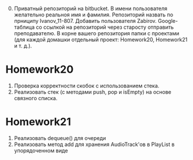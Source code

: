 0. Приватный репозиторий на bitbucket. В имени пользователя желательно реальноя имя и фамилия. Репозиторий назвать по прниципу  Ivanov_11-807. Добавить пользователя Zabirov. Google-таблица со ссылкой на репозиторий через старосту отправить преподавателю. В корне вашего репозитория папки с проектами (для каждой домашки отдельный проект: Homework20, Homework21 и т. д.).

# Homework20

1. Проверка корректности скобок с использованием стека.
2. Реализовать стек (с методами push, pop и isEmpty) на основе связного списка.

# Homework21

1. Реализовать dequeue() для очереди
2. Реализовать метод add для хранения AudioTrack'ов в PlayList в упорядоченном виде

